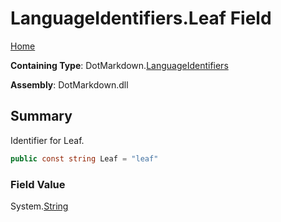 <a name="_top"></a>

# LanguageIdentifiers\.Leaf Field

[Home](../../../README.md#_top)

**Containing Type**: DotMarkdown\.[LanguageIdentifiers](../README.md#_top)

**Assembly**: DotMarkdown\.dll

## Summary

Identifier for Leaf\.

```csharp
public const string Leaf = "leaf"
```

### Field Value

System\.[String](https://docs.microsoft.com/en-us/dotnet/api/system.string)

